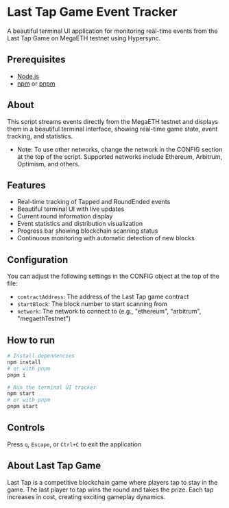 # Last Tap Game Event Tracker

A beautiful terminal UI application for monitoring real-time events from the Last Tap Game on MegaETH testnet using Hypersync.

## Prerequisites

* [Node.js](https://nodejs.org/)
* [npm](https://www.npmjs.com/) or [pnpm](https://pnpm.io/)

## About

This script streams events directly from the MegaETH testnet and displays them in a beautiful terminal interface, showing real-time game state, event tracking, and statistics.

* Note: To use other networks, change the network in the CONFIG section at the top of the script. Supported networks include Ethereum, Arbitrum, Optimism, and others.

## Features

* Real-time tracking of Tapped and RoundEnded events
* Beautiful terminal UI with live updates
* Current round information display
* Event statistics and distribution visualization
* Progress bar showing blockchain scanning status
* Continuous monitoring with automatic detection of new blocks

## Configuration

You can adjust the following settings in the CONFIG object at the top of the file:

* `contractAddress`: The address of the Last Tap game contract
* `startBlock`: The block number to start scanning from
* `network`: The network to connect to (e.g., "ethereum", "arbitrum", "megaethTestnet")

## How to run

```bash
# Install dependencies
npm install
# or with pnpm
pnpm i

# Run the terminal UI tracker
npm start
# or with pnpm
pnpm start
```

## Controls

Press `q`, `Escape`, or `Ctrl+C` to exit the application

## About Last Tap Game

Last Tap is a competitive blockchain game where players tap to stay in the game. The last player to tap wins the round and takes the prize. Each tap increases in cost, creating exciting gameplay dynamics.
